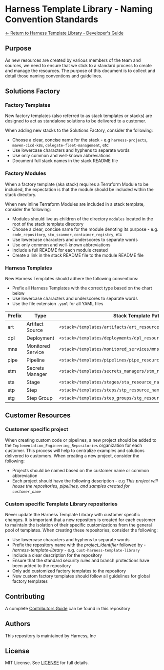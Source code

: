 # Harness Template Library - Naming Convention Standards
[<- Return to Harness Template Library - Developer's Guide](../README.md)

## Purpose
As new resources are created by various members of the team and sources, we need to ensure that we stick to a standard process to create and manage the resources.  The purpose of this document is to collect and detail those naming conventions and guidelines.
## Solutions Factory

### Factory Templates
New factory templates (also referred to as stack templates or stacks) are designed to act as standalone solutions to be delivered to a customer.

When adding new stacks to the Solutions Factory, consider the following:
- Choose a clear, concise name for the stack - e.g `harness-projects`, `maven-cicd-k8s`, `delegate-fleet-management`, etc
- Use lowercase characters and hyphens to separate words
- Use only common and well-known abbreviations
- Document full stack names in the stack README file

### Factory Modules
When a factory template (aka stack) requires a Terraform Module to be included, the expectation is that the module should be included within the stack directory.

When new inline Terraform Modules are included in a stack template, consider the following:
- Modules should live as children of the directory `modules` located in the root of the stack template directory
- Choose a clear, concise name for the module denoting its purpose - e.g. `code_repository`, `sto_scanner`, `container_registry`, etc
- Use lowercase characters and underscores to separate words
- Use only common and well-known abbreviations
- Include a full README for each module created
- Create a link in the stack README file to the module README file

### Harness Templates
New Harness Templates should adhere the following conventions:
- Prefix all Harness Templates with the correct type based on the chart below
- Use lowercase characters and underscores to separate words
- Use the file extension `.yaml` for all YAML files

| Prefix | Type | Stack Template Path |
| --- | --- | --- |
| art | Artifact Source | `<stack>/templates/artifacts/art_resource_name.yaml.tpl` |
| dpl | Deployment | `<stack>/templates/deployments/dpl_resource_name.yaml.tpl` |
| mns | Monitored Service | `<stack>/templates/monitored_services/mns_resource_name.yaml.tpl` |
| pipe | Pipeline | `<stack>/templates/pipelines/pipe_resource_name.yaml.tpl` |
| stm | Secrets Manager | `<stack>/templates/secrets_managers/stm_resource_name.yaml.tpl` |
| sta | Stage | `<stack>/templates/stages/sta_resource_name.yaml.tpl` |
| stp | Step | `<stack>/templates/steps/stp_resource_name.yaml.tpl` |
| stg | Step Group | `<stack>/templates/step_groups/stg_resource_name.yaml.tpl` |

## Customer Resources

### Customer specific project
When creating custom code or pipelines, a new project should be added to the `Implementation_Engineering_Repositories` organization for each customer. This process will help to centralize examples and solutions delivered to customers. When creating a new project, consider the following:
- Projects should be named based on the customer name or common abbreviation
- Each project should have the following description - e.g _This project will house the repositories, pipelines, and samples created for `customer_name`_

### Custom specific Template Library repositories
Never update the Harness Template Library with customer specific changes. It is important that a new repository is created for each customer to maintain the isolation of their specific customizations from the general pool of templates. When creating these repositories, consider the following:
- Use lowercase characters and hyphens to separate words
- Prefix the repository name with the _project_identifier_ followed by _-harness-template-library_ - e.g. `cust-harness-template-library`
- Include a clear description for the repository
- Ensure that the standard security rules and branch protections have been added to the repository
- Only add customized factory templates to the repository
- New custom factory templates should follow all guidelines for global factory templates

## Contributing

A complete [Contributors Guide](../../CONTRIBUTING.md) can be found in this repository

## Authors

This repository is maintained by Harness, Inc

## License

MIT License. See [LICENSE](../../LICENSE) for full details.
